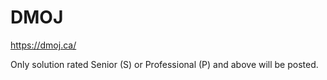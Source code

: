 # DMOJ
https://dmoj.ca/

Only solution rated Senior (S) or Professional (P) and above will be posted.
